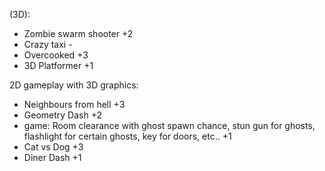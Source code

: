 (3D):

- Zombie swarm shooter +2
- Crazy taxi - 
- Overcooked +3
- 3D Platformer +1

2D gameplay with 3D graphics:

- Neighbours from hell +3
- Geometry Dash +2
- game: Room clearance with ghost spawn chance, stun gun for ghosts, flashlight for certain ghosts, key for doors, etc.. +1
- Cat vs Dog +3
- Diner Dash +1